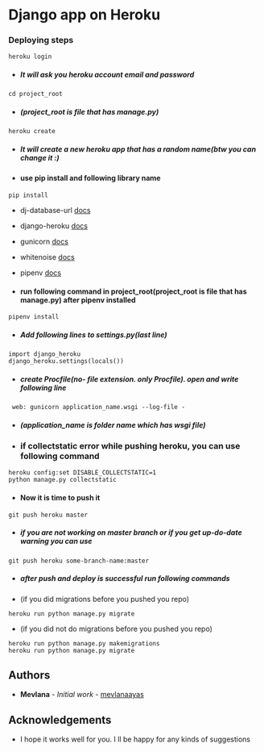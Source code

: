 # Django app on Heroku
### Deploying steps

```heroku login```
* ##### It will ask you heroku account email and password

```cd project_root``` 
* ##### (project_root is file that has manage.py)

```heroku create```
* ##### It will create a new heroku app that has a random name(btw you can change it :)


* #### use pip install and following library name
```pip install```
    
* dj-database-url [docs](https://github.com/kennethreitz/dj-database-url)
* django-heroku [docs](https://github.com/heroku/django-heroku)
* gunicorn [docs](http://gunicorn.org)
* whitenoise [docs](http://whitenoise.evans.io/en/stable/)
* pipenv [docs](https://github.com/pypa/pipenv)


* #### run following command in project_root(project_root is file that has manage.py) after pipenv installed
```pipenv install```


* ##### Add following lines to settings.py(last line)

```
import django_heroku
django_heroku.settings(locals())
```
* ##### create Procfile(no- file extension. only Procfile). open and write following line
```
 web: gunicorn application_name.wsgi --log-file - 
```
* ##### (application_name is folder name which has wsgi file)

* ### if collectstatic error while pushing heroku, you can use following command
```
heroku config:set DISABLE_COLLECTSTATIC=1
python manage.py collectstatic
```
* #### Now it is time to push it
```
git push heroku master
```
* ##### if you are not working on master branch or if you get up-do-date warning you can use
```
git push heroku some-branch-name:master
```

* ##### after push and deploy is successful run following commands
* (if you did migrations before you pushed you repo)
```
heroku run python manage.py migrate
```
* (if you did not do migrations before you pushed you repo)
```
heroku run python manage.py makemigrations
heroku run python manage.py migrate
```

## Authors

* **Mevlana** - *Initial work* - [mevlanaayas](https://github.com/mevlanaayas)

## Acknowledgements

* I hope it works well for you. I ll be happy for any kinds of suggestions

